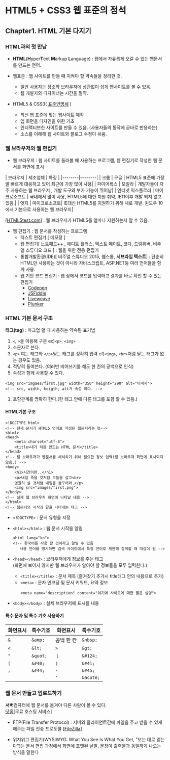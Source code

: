 # HTML5 + CSS3 웹 표준의 정석

## Chapter1. HTML 기본 다지기

### HTML과의 첫 만남

* **HTML**\(**H**yper**T**ext **M**arkup **L**anguage\) : 웹에서 자유롭게 오갈 수 있는 웹문서를 만드는 언어.

* 웹표준 : 웹 사이트를 만들 때 지켜야 할 약속들을 정리한 것.

  * 일반 사용자는 장소와 브라우저에 상관없이 쉽게 웹사이트를 볼 수 있음.
  * 웹 개발자와 디자이너는 시간을 절약.

* HTML5 & CSS3\( [표준안명세](http://www.w3c.org/TR/html) \)

  * 최신 웹 표준에 맞는 웹사이트 제작
  * 앱 화면을 디자인을 위한 기초
  * 인터랙티브한 사이트를 만들 수 있음. \(사용자들의 동작에 곧바로 반응하는\)
  * 소스를 이해해 웹 사이트와 블로그 수정이 쉬움.

### 웹 브라우저와 웹 편집기
- 웹 브라우저 : 웹 사이트를 둘러볼 때 사용하는 프로그램, 웹 편집기로 작성한 웹 문서를 화면에 표시

| 브라우저 | 제조업체 | 특징 |
|--------|--------|
| 크롬 | 구글 | HTML5 표준에 가장 발 빠르게 대응하고 있어 최근에 가장 많이 사용|
| 파이어폭스 | 모질라 |  개발자들이 자주 사용하는 웹 브라우저 , 개발 도구와 부가 기능이 뛰어남|
| 인터넷 익스플로러 | 마이크로소프트 | 국내에서 많이 사용, HTML5에 대한 지원 취약, IE11이후 개발 되지 않고 있음.|
| 엣지 | 마이크로소프트| IE대신 HTML5를 지원하기 위해 새로 개발. 윈도우 10에서 기본으로 사용하는 웹 브라우지|

[[HTML5test.com](http://HTML5test.com)] : 웹 브라우저가 HTML5를 얼마나 지원하는지 알 수 있음.

- 웹 편집기 : 웹 문서를 작성하는 프로그램
	- 텍스트 편집기 [ 메모장 ]
	- 웹 편집기[ 노트패드++ , 에디트 플러스, 텍스트 메이트, 코다, 드림위버, 비주얼 스튜디오 코드 ] : 웹을 위한 전용 편집기
	- 통합개발환경(IDE)[ 비주얼 스튜디오 2015,  웹스톰, **서브라임 텍스트**] : 단순히 HTML만 사용하는 것이 아니라 자바스크립트, ASP.NET등 여러 언어들을 함께 사용.
	- 웹 기반 코드 편집기 : 웹 상에서 코드를 입력하고 결과를 바로 확인 할 수 있는 편집기
		- [Codepen](http://codepen.io/)
    	- [JSFiddle](http://jsfiddle.net/)
    	- [Liveweave](http://liveweave.com/)
    	- [Plunker](http://plnkr.co/)

### HTML 기본 문서 구조

**태그\(tag\)** : 마크업 할 때 사용하는 약속된 표기법  
1. `<`, `>`을 이용해 구분 ex\)`<p>`, `<img>`  
2. 소문자로 쓴다.  
3. `<p>` 여는 태그와 `</p>`닫는 태그를 정확히 입력 cf\)`<img>`, `<br>`처럼 닫는 태그가 없는 경우도 있음.  
4. 적당히 들여쓴다. \(여러번 띄어쓰기를 해도 한 칸의 공백으로 인식\)  
5. 속성과 함께 사용할 수 있다.

```erb
<img src="imgaes/first.jpg" width="350" height="290" alt="이미지">
<!-- src, width, heigth, alt가 속성 이다. -->
```

1. 포함관계를 명확히 한다.\(한 태그 안에 다른 태그를 포함 할 수 있음.\)

#### HTML기본 구조

```erb
<!DOCTYPE html>
<!-- 현재 문서가 HTML5 언어로 작성된 웹문서라는 뜻-->
<html>
<head>
    <meta charset="utf-8">
    <title>내가 처음 만드는 HTML 문서</title>
</head>
<!-- 웹 브라우저가 웹문서를 해석하기 위해 필요한 정보 입력(웹 브라우저 화면에 표시되지 않음.) -->
<body>
    <h1>시간이란..</h1>
    <p>내일 죽을 것처럼 오늘을 살고<br>
    영원히 살 것처럼 내일을 꿈꾸어라.</p>
    <img src="images/first.png">
</body>
<!-- 실제 웹 브라우저 화면에 나타날 내용 -->
</html>
<!-- 웹문서의 시작과 끝을 나타내는 태그 -->
```

* `<!DOCTYPE>` : 문서 유형을 지정

* `<html></html>` : 웹 문서 시작을 알림

  ```erb
  <html lang="ko">
  <!-- 한국어를 사용 할 것이라고 알릴 수 있음
     사용 언어를 명시하면 검색 사이트에서 특정 언어로 제한해 검색할 때 대상이 됨 -->
  ```

* `<head></head>` :  브라우저에게 정보를 주는 태그  
    \(화면에 보이지 않지만 웹 브라우저가 알아야 할 정보들을 모두 입력한다.\)

  * `<title></title>` : 문서 제목 \(즐겨찾기 추가시 title태그 안의 내용으로 추가\)
  * `<meta>` : 문자 인코딩 및 문서 키워드, 요약 정보
    ```erb
    <meta name="description" content="여기에 사이트에 대한 짧은 설명">
    ```

* `<body></body>` : 실제 브라우저에 표시될 내용

#### 특수 문자 및 특수 기호 사용하기

| 화면표시 | 특수기호 | 화면표시 | 특수기호 |
| --- | --- | --- | --- |
| `&` | `&amp;` | 공백 한 칸 | `&nbsp;` |
| `<` | `&lt;` | `>` | `&gt;` |
| `"` | `&quot;` | `ㅣ` | `&#124;` |
| `(` | `&#40;` | `)` | `&#41;` |
| `,` | `&#44;` | `-` | `&#45;` |
|  |  | `'` | `&acute;` |

### 웹 문서 만들고 업로드하기

**서버**컴퓨터에 웹 문서를 옮겨야 다른 사람이 볼 수 있다.  
[닷홈](http://dothome.co.kr)\[무료 호스팅 서비스\]

* FTP\(File Transfer Protocol\) : 서버와 클라이언트간에 파일을 주고 받을 수 있게 해주는 파일 전송 프로토콜 \[[FileZilla](https://filezilla-project.org/)\]

* 위지위그 편집기\(WYSIWYG: What You See Is What You Get, "보는 대로 얻는다"\)는 문서 편집 과정에서 화면에 포맷된 낱말, 문장이 출력물과 동일하게 나오는 방식을 말한다



